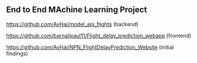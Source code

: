 ## End to End MAchine Learning Project

https://github.com/AvHai/model_api_flights (backend)


https://github.com/barnalipaul11/Flight_delay_prediction_webapp (frontend)




https://github.com/AvHai/NPN_FlightDelayPrediction_Website (initial findings)

